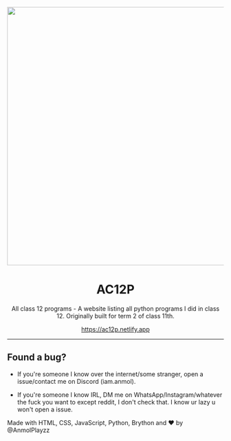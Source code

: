 <p align="center"><img width="600px" src="https://cdn.discordapp.com/attachments/904245641495060560/1080714516012216381/webs.png"></p>
<h1 align="center">AC12P</h1>
<p align="center">All class 12 programs - A website listing all python programs I did in class 12. Originally built for term 2 of class 11th.

<p align="center"><a href="https://ac12p.netlify.app/">https://ac12p.netlify.app</a></p>

---


<h2>Found a bug?</h2>

- If you're someone I know over the internet/some stranger, open a issue/contact me on Discord (iam.anmol).

- If you're someone I know IRL, DM me on WhatsApp/Instagram/whatever the fuck you want to except reddit, I don't check that. I know ur lazy u won't open a issue.

Made with HTML, CSS, JavaScript, Python, Brython and ❤ by @AnmolPlayzz